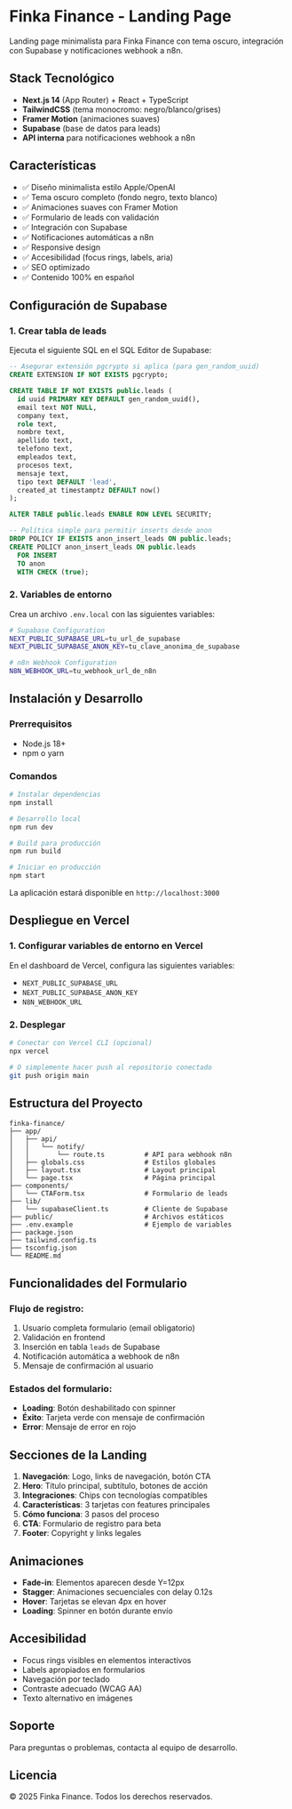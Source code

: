 # Finka Finance - Landing Page

Landing page minimalista para Finka Finance con tema oscuro, integración con Supabase y notificaciones webhook a n8n.

## Stack Tecnológico

- **Next.js 14** (App Router) + React + TypeScript
- **TailwindCSS** (tema monocromo: negro/blanco/grises)
- **Framer Motion** (animaciones suaves)
- **Supabase** (base de datos para leads)
- **API interna** para notificaciones webhook a n8n

## Características

- ✅ Diseño minimalista estilo Apple/OpenAI
- ✅ Tema oscuro completo (fondo negro, texto blanco)
- ✅ Animaciones suaves con Framer Motion
- ✅ Formulario de leads con validación
- ✅ Integración con Supabase
- ✅ Notificaciones automáticas a n8n
- ✅ Responsive design
- ✅ Accesibilidad (focus rings, labels, aria)
- ✅ SEO optimizado
- ✅ Contenido 100% en español

## Configuración de Supabase

### 1. Crear tabla de leads

Ejecuta el siguiente SQL en el SQL Editor de Supabase:

```sql
-- Asegurar extensión pgcrypto si aplica (para gen_random_uuid)
CREATE EXTENSION IF NOT EXISTS pgcrypto;

CREATE TABLE IF NOT EXISTS public.leads (
  id uuid PRIMARY KEY DEFAULT gen_random_uuid(),
  email text NOT NULL,
  company text,
  role text,
  nombre text,
  apellido text,
  telefono text,
  empleados text,
  procesos text,
  mensaje text,
  tipo text DEFAULT 'lead',
  created_at timestamptz DEFAULT now()
);

ALTER TABLE public.leads ENABLE ROW LEVEL SECURITY;

-- Política simple para permitir inserts desde anon
DROP POLICY IF EXISTS anon_insert_leads ON public.leads;
CREATE POLICY anon_insert_leads ON public.leads
  FOR INSERT
  TO anon
  WITH CHECK (true);
```

### 2. Variables de entorno

Crea un archivo `.env.local` con las siguientes variables:

```bash
# Supabase Configuration
NEXT_PUBLIC_SUPABASE_URL=tu_url_de_supabase
NEXT_PUBLIC_SUPABASE_ANON_KEY=tu_clave_anonima_de_supabase

# n8n Webhook Configuration
N8N_WEBHOOK_URL=tu_webhook_url_de_n8n
```

## Instalación y Desarrollo

### Prerrequisitos

- Node.js 18+ 
- npm o yarn

### Comandos

```bash
# Instalar dependencias
npm install

# Desarrollo local
npm run dev

# Build para producción
npm run build

# Iniciar en producción
npm start
```

La aplicación estará disponible en `http://localhost:3000`

## Despliegue en Vercel

### 1. Configurar variables de entorno en Vercel

En el dashboard de Vercel, configura las siguientes variables:

- `NEXT_PUBLIC_SUPABASE_URL`
- `NEXT_PUBLIC_SUPABASE_ANON_KEY`
- `N8N_WEBHOOK_URL`

### 2. Desplegar

```bash
# Conectar con Vercel CLI (opcional)
npx vercel

# O simplemente hacer push al repositorio conectado
git push origin main
```

## Estructura del Proyecto

```
finka-finance/
├── app/
│   ├── api/
│   │   └── notify/
│   │       └── route.ts          # API para webhook n8n
│   ├── globals.css               # Estilos globales
│   ├── layout.tsx                # Layout principal
│   └── page.tsx                  # Página principal
├── components/
│   └── CTAForm.tsx               # Formulario de leads
├── lib/
│   └── supabaseClient.ts         # Cliente de Supabase
├── public/                       # Archivos estáticos
├── .env.example                  # Ejemplo de variables
├── package.json
├── tailwind.config.ts
├── tsconfig.json
└── README.md
```

## Funcionalidades del Formulario

### Flujo de registro:
1. Usuario completa formulario (email obligatorio)
2. Validación en frontend
3. Inserción en tabla `leads` de Supabase
4. Notificación automática a webhook de n8n
5. Mensaje de confirmación al usuario

### Estados del formulario:
- **Loading**: Botón deshabilitado con spinner
- **Éxito**: Tarjeta verde con mensaje de confirmación
- **Error**: Mensaje de error en rojo

## Secciones de la Landing

1. **Navegación**: Logo, links de navegación, botón CTA
2. **Hero**: Título principal, subtítulo, botones de acción
3. **Integraciones**: Chips con tecnologías compatibles
4. **Características**: 3 tarjetas con features principales
5. **Cómo funciona**: 3 pasos del proceso
6. **CTA**: Formulario de registro para beta
7. **Footer**: Copyright y links legales

## Animaciones

- **Fade-in**: Elementos aparecen desde Y=12px
- **Stagger**: Animaciones secuenciales con delay 0.12s
- **Hover**: Tarjetas se elevan 4px en hover
- **Loading**: Spinner en botón durante envío

## Accesibilidad

- Focus rings visibles en elementos interactivos
- Labels apropiados en formularios
- Navegación por teclado
- Contraste adecuado (WCAG AA)
- Texto alternativo en imágenes

## Soporte

Para preguntas o problemas, contacta al equipo de desarrollo.

## Licencia

© 2025 Finka Finance. Todos los derechos reservados.
